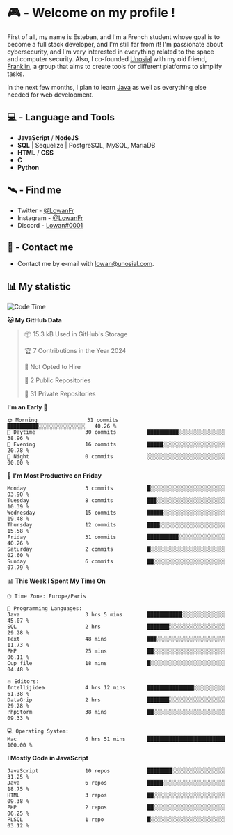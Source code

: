 # 🎮 - Welcome on my profile !
First of all, my name is Esteban, and I'm a French student whose goal is to become a full stack developer, and I'm still far from it!
I'm passionate about cybersecurity, and I'm very interested in everything related to the space and computer security.
Also, I co-founded [Unosial](https://github.com/Unosial) with my old friend, [Franklin](https://github.com/AbaFranklin/), a group that aims to create tools for different platforms to simplify tasks. 

In the next few months, I plan to learn [Java](https://www.java.com/) as well as everything else needed for web development.




## 💻 - Language and Tools
- **JavaScript** / **NodeJS**
- **SQL** | Sequelize | PostgreSQL, MySQL, MariaDB
- **HTML** / **CSS**
- **C**
- **Python**

## 🛰️ - Find me

 - Twitter - [@LowanFr](https://twitter.com/LowanFr/)
 - Instagram - [@LowanFr](https://instagram.com/LowanFr)
 - Discord -  [Lowan#0001](https://unosial.bio/Lowan)
 
## 📡 - Contact me
 - Contact me by e-mail with [lowan@unosial.com](mailto:lowan@unosial.com).

## 📊 My statistic
<!--START_SECTION:waka-->
![Code Time](http://img.shields.io/badge/Code%20Time-732%20hrs%2025%20mins-blue)

**🐱 My GitHub Data** 

> 📦 15.3 kB Used in GitHub's Storage 
 > 
> 🏆 7 Contributions in the Year 2024
 > 
> 🚫 Not Opted to Hire
 > 
> 📜 2 Public Repositories 
 > 
> 🔑 31 Private Repositories 
 > 
**I'm an Early 🐤** 

```text
🌞 Morning                31 commits          ██████████░░░░░░░░░░░░░░░   40.26 % 
🌆 Daytime                30 commits          ██████████░░░░░░░░░░░░░░░   38.96 % 
🌃 Evening                16 commits          █████░░░░░░░░░░░░░░░░░░░░   20.78 % 
🌙 Night                  0 commits           ░░░░░░░░░░░░░░░░░░░░░░░░░   00.00 % 
```
📅 **I'm Most Productive on Friday** 

```text
Monday                   3 commits           █░░░░░░░░░░░░░░░░░░░░░░░░   03.90 % 
Tuesday                  8 commits           ███░░░░░░░░░░░░░░░░░░░░░░   10.39 % 
Wednesday                15 commits          █████░░░░░░░░░░░░░░░░░░░░   19.48 % 
Thursday                 12 commits          ████░░░░░░░░░░░░░░░░░░░░░   15.58 % 
Friday                   31 commits          ██████████░░░░░░░░░░░░░░░   40.26 % 
Saturday                 2 commits           █░░░░░░░░░░░░░░░░░░░░░░░░   02.60 % 
Sunday                   6 commits           ██░░░░░░░░░░░░░░░░░░░░░░░   07.79 % 
```


📊 **This Week I Spent My Time On** 

```text
🕑︎ Time Zone: Europe/Paris

💬 Programming Languages: 
Java                     3 hrs 5 mins        ███████████░░░░░░░░░░░░░░   45.07 % 
SQL                      2 hrs               ███████░░░░░░░░░░░░░░░░░░   29.28 % 
Text                     48 mins             ███░░░░░░░░░░░░░░░░░░░░░░   11.73 % 
PHP                      25 mins             ██░░░░░░░░░░░░░░░░░░░░░░░   06.11 % 
Cup file                 18 mins             █░░░░░░░░░░░░░░░░░░░░░░░░   04.48 % 

🔥 Editors: 
Intellijidea             4 hrs 12 mins       ███████████████░░░░░░░░░░   61.38 % 
DataGrip                 2 hrs               ███████░░░░░░░░░░░░░░░░░░   29.28 % 
PhpStorm                 38 mins             ██░░░░░░░░░░░░░░░░░░░░░░░   09.33 % 

💻 Operating System: 
Mac                      6 hrs 51 mins       █████████████████████████   100.00 % 
```

**I Mostly Code in JavaScript** 

```text
JavaScript               10 repos            ████████░░░░░░░░░░░░░░░░░   31.25 % 
Java                     6 repos             █████░░░░░░░░░░░░░░░░░░░░   18.75 % 
HTML                     3 repos             ██░░░░░░░░░░░░░░░░░░░░░░░   09.38 % 
PHP                      2 repos             ██░░░░░░░░░░░░░░░░░░░░░░░   06.25 % 
PLSQL                    1 repo              █░░░░░░░░░░░░░░░░░░░░░░░░   03.12 % 
```




<!--END_SECTION:waka-->
